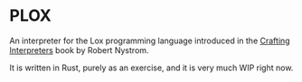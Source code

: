 # PLOX

An interpreter for the Lox programming language introduced in the [Crafting Interpreters](https://craftinginterpreters.com/) book by Robert Nystrom.

It is written in Rust, purely as an exercise, and it is very much WIP right now.